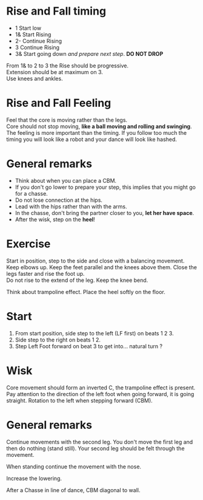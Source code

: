 # Rise and Fall timing

- 1 Start low
- 1& Start Rising
- 2- Continue Rising
- 3 Continue Rising
- 3& Start going down *and prepare next step*. **DO NOT DROP**

From 1& to 2 to 3 the Rise should be progressive.  
Extension should be at maximum on 3.  
Use knees and ankles.

# Rise and Fall Feeling

Feel that the core is moving rather than the legs.  
Core should not stop moving, **like a ball moving and rolling and swinging**.
The feeling is more important than the timing.
If you follow too much the timing you will look like a robot and your dance will look like hashed.

# General remarks

- Think about when you can place a CBM.
- If you don't go lower to prepare your step, this implies that you might go for a chasse.
- Do not lose connection at the hips.
- Lead with the hips rather than with the arms.
- In the chasse, don't bring the partner closer to you, __let her have space__.
- After the wisk, step on the **heel**!

# Exercise

Start in position, step to the side and close with a balancing movement.  
Keep elbows up. Keep the feet parallel and the knees above them.
Close the legs faster and rise the foot up.  
Do not rise to the extend of the leg. Keep the knee bend.

Think about trampoline effect. Place the heel softly on the floor.

# Start

1. From start position, side step to the left (LF first) on beats 1 2 3.
2. Side step to the right on beats 1 2.
3. Step Left Foot forward on beat 3 to get into... natural turn ?

# Wisk

Core movement should form an inverted C, the trampoline effect is present.
Pay attention to the direction of the left foot when going forward, it is going straight.
Rotation to the left when stepping forward (CBM).

# General remarks

Continue movements with the second leg. You don't move the first leg and then do nothing (stand still). Your second leg should be felt through the movement.

When standing continue the movement with the nose.

Increase the lowering.

After a Chasse in line of dance, CBM diagonal to wall.
